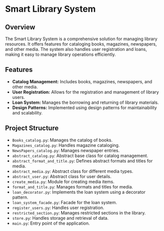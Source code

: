 
# Smart Library System

## Overview

The Smart Library System is a comprehensive solution for managing library resources. It offers features for cataloging books, magazines, newspapers, and other media. The system also handles user registration and loans, making it easy to manage library operations efficiently.

## Features

- **Catalog Management:** Includes books, magazines, newspapers, and other media.
- **User Registration:** Allows for the registration and management of library users.
- **Loan System:** Manages the borrowing and returning of library materials.
- **Design Patterns:** Implemented using design patterns for maintainability and scalability.

## Project Structure

- `Books_catalog.py`: Manages the catalog of books.
- `Magazines_catalog.py`: Handles magazine cataloging.
- `NewsPapers_catalog.py`: Manages newspaper entries.
- `abstract_catalog.py`: Abstract base class for catalog management.
- `abstract_format_and_title.py`: Defines abstract formats and titles for media.
- `abstract_media.py`: Abstract class for different media types.
- `abstract_user.py`: Abstract class for user details.
- `create_media.py`: Module for creating media items.
- `format_and_title.py`: Manages formats and titles for media.
- `loan_decorator.py`: Implements the loan system using a decorator pattern.
- `loan_system_facade.py`: Facade for the loan system.
- `register_users.py`: Handles user registration.
- `restricted_section.py`: Manages restricted sections in the library.
- `store.py`: Handles storage and retrieval of data.
- `main.py`: Entry point of the application.


